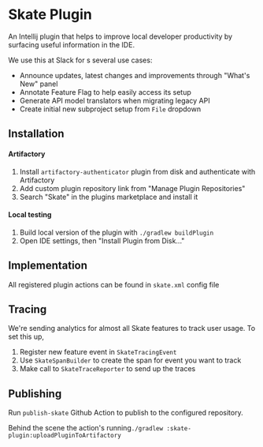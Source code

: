 Skate Plugin
=========================

An Intellij plugin that helps to improve local developer productivity by surfacing useful information in the IDE.

We use this at Slack for s several use cases:
* Announce updates, latest changes and improvements through "What's New" panel
* Annotate Feature Flag to help easily access its setup
* Generate API model translators when migrating legacy API
* Create initial new subproject setup from `File` dropdown

## Installation

#### Artifactory
1. Install `artifactory-authenticator` plugin from disk and authenticate with Artifactory
2. Add custom plugin repository link from "Manage Plugin Repositories"
3. Search "Skate" in the plugins marketplace and install it

#### Local testing
1. Build local version of the plugin with `./gradlew buildPlugin`
2. Open IDE settings, then "Install Plugin from Disk..."

## Implementation
All registered plugin actions can be found in `skate.xml` config file

## Tracing
We're sending analytics for almost all Skate features to track user usage. To set this up,
1. Register new feature event in `SkateTracingEvent`
2. Use `SkateSpanBuilder` to create the span for event you want to track
3. Make call to `SkateTraceReporter` to send up the traces

## Publishing
Run `publish-skate` Github Action to publish to the configured repository.

Behind the scene the action's running`./gradlew :skate-plugin:uploadPluginToArtifactory`
